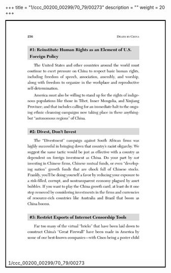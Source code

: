 +++
title = "1/ccc_00200_00299/70_79/00273"
description = ""
weight = 20
+++

<table style="border:2px solid black;max-width:800px;max-height:800px;" 
><tr><td>
<img class="center-fit-jpg"
src="/jpg_/out_jpg_dbc_273.jpg">
1/ccc_00200_00299/70_79/00273
</img></td></tr></table>
